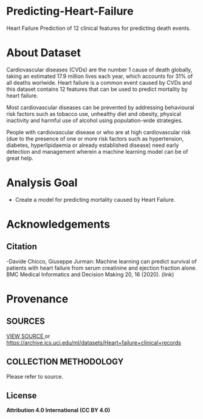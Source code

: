 # Predicting-Heart-Failure
Heart Failure Prediction of 12 clinical features for predicting death events.


# About Dataset 
Cardiovascular diseases (CVDs) are the number 1 cause of death globally, taking an estimated 17.9 million lives each year, which accounts for 31% of all deaths worlwide.
Heart failure is a common event caused by CVDs and this dataset contains 12 features that can be used to predict mortality by heart failure.

Most cardiovascular diseases can be prevented by addressing behavioural risk factors such as tobacco use, unhealthy diet and obesity, physical inactivity and harmful use of alcohol using population-wide strategies.

People with cardiovascular disease or who are at high cardiovascular risk (due to the presence of one or more risk factors such as hypertension, diabetes, hyperlipidaemia or already established disease) need early detection and management wherein a machine learning model can be of great help.
# Analysis Goal
* Create a model for predicting mortality caused by Heart Failure.
# Acknowledgements
## Citation
-Davide Chicco, Giuseppe Jurman: Machine learning can predict survival of patients with heart failure from serum creatinine and ejection fraction alone. BMC Medical Informatics and Decision Making 20, 16 (2020). (link)

# Provenance
## SOURCES

[VIEW SOURCE ](https://archive.ics.uci.edu/ml/datasets/Heart+failure+clinical+records) or <https://archive.ics.uci.edu/ml/datasets/Heart+failure+clinical+records>

## COLLECTION METHODOLOGY
Please refer to source.

## License
**Attribution 4.0 International (CC BY 4.0)**
